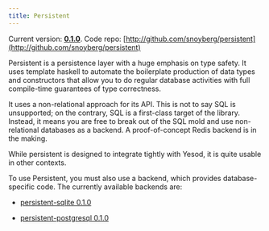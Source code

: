 ```yaml
---
title: Persistent
---
```

Current version: **[0.1.0](http://hackage.haskell.org/package/persistent-0.1.0)**. Code repo: [http://github.com/snoyberg/persistent](http://github.com/snoyberg/persistent)

Persistent is a persistence layer with a huge emphasis on type safety. It uses template haskell to automate the boilerplate production of data types and constructors that allow you to do regular database activities with full compile-time guarantees of type correctness.

It uses a non-relational approach for its API. This is not to say SQL is unsupported; on the contrary, SQL is a first-class target of the library. Instead, it means you are free to break out of the SQL mold and use non-relational databases as a backend. A proof-of-concept Redis backend is in the making.

While persistent is designed to integrate tightly with Yesod, it is quite usable in other contexts.

To use Persistent, you must also use a backend, which provides database-specific code. The currently available backends are:

* [persistent-sqlite 0.1.0](http://hackage.haskell.org/package/persistent-sqlite-0.1.0)

* [persistent-postgresql 0.1.0](http://hackage.haskell.org/package/persistent-postgresql-0.1.0)
